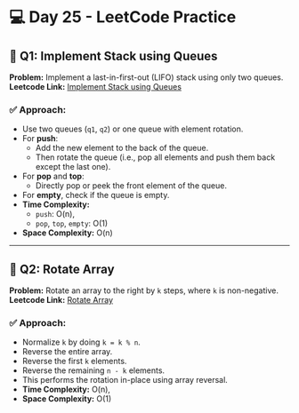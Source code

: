 # 💻 Day 25 - LeetCode Practice

## 🔹 Q1: Implement Stack using Queues  
**Problem:** Implement a last-in-first-out (LIFO) stack using only two queues.  
**Leetcode Link:** [Implement Stack using Queues](https://leetcode.com/problems/implement-stack-using-queues)

### ✅ Approach:
- Use two queues (`q1`, `q2`) or one queue with element rotation.
- For **push**:
  - Add the new element to the back of the queue.
  - Then rotate the queue (i.e., pop all elements and push them back except the last one).
- For **pop** and **top**:
  - Directly pop or peek the front element of the queue.
- For **empty**, check if the queue is empty.
- **Time Complexity:**  
  - `push`: O(n),  
  - `pop`, `top`, `empty`: O(1)  
- **Space Complexity:** O(n)

---

## 🔹 Q2: Rotate Array  
**Problem:** Rotate an array to the right by `k` steps, where `k` is non-negative.  
**Leetcode Link:** [Rotate Array](https://leetcode.com/problems/rotate-array)

### ✅ Approach:
- Normalize `k` by doing `k = k % n`.
- Reverse the entire array.
- Reverse the first `k` elements.
- Reverse the remaining `n - k` elements.
- This performs the rotation in-place using array reversal.
- **Time Complexity:** O(n),  
- **Space Complexity:** O(1)

